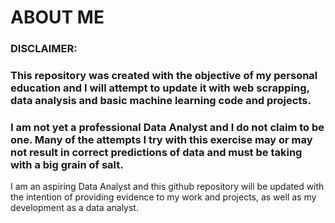 # ABOUT ME 

### DISCLAIMER: 

### This repository was created with the objective of my personal education and I will attempt to update it with web scrapping, data analysis and basic machine learning code and projects. 
### I am not yet a professional Data Analyst and I do not claim to be one. Many of the attempts I try with this exercise may or may not result in correct predictions of data and must be taking with a big grain of salt.

I am an aspiring Data Analyst and this github repository will be updated with the intention of providing evidence to my work and projects, as well as my development as a data analyst. 
